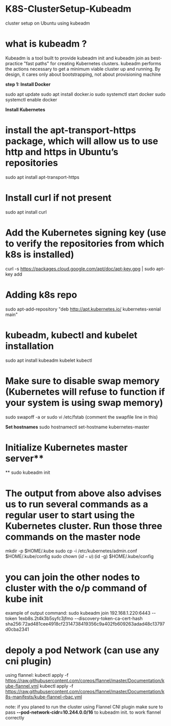 # K8S-ClusterSetup-Kubeadm
cluster setup on Ubuntu using kubeadm 

# what is kubeadm ?
Kubeadm is a tool built to provide kubeadm init and kubeadm join as best-practice "fast paths" for creating Kubernetes clusters.
kubeadm performs the actions necessary to get a minimum viable cluster up and running. By design, it cares only about bootstrapping, not about provisioning machine

**step 1: Install Docker**

sudo apt update
sudo apt install docker.io
sudo systemctl start docker
sudo systemctl enable docker

**Install Kubernetes**

# install the apt-transport-https package, which will allow us to use http and https in Ubuntu’s repositories
 
sudo apt install apt-transport-https

# Install curl if not present
sudo apt install curl 

# Add the Kubernetes signing key  (use to verify the repositories from which k8s is installed)
curl -s https://packages.cloud.google.com/apt/doc/apt-key.gpg | sudo apt-key add

# Adding k8s repo 
sudo apt-add-repository "deb http://apt.kubernetes.io/ kubernetes-xenial main"

# kubeadm, kubectl and kubelet installation

sudo apt install kubeadm kubelet kubectl

# Make sure to disable swap memory (Kubernetes will refuse to function if your system is using swap memory)

sudo swapoff -a or 
sudo vi /etc/fstab (comment the swapfile line in this)

**Set hostnames**
sudo hostnamectl set-hostname kubernetes-master

# Initialize Kubernetes master server**
**
sudo kubeadm init

# The output from above also advises us to run several commands as a regular user to start using the Kubernetes cluster. Run those three commands on the master node

  mkdir -p $HOME/.kube
  sudo cp -i /etc/kubernetes/admin.conf $HOME/.kube/config
  sudo chown $(id -u):$(id -g) $HOME/.kube/config
  
  # you can join the other nodes to cluster with the o/p command of kube init
  
  example of output command:  sudo kubeadm join 192.168.1.220:6443 --token 1exb8s.2t4k3b5syfc3jfmo --discovery-token-ca-cert-hash sha256:72ad481cee4918cf2314738419356c9a402fb609263adad48c13797d0cba2341


# depoly a pod Network (can use any cni plugin)
using flannel:
kubectl apply -f https://raw.githubusercontent.com/coreos/flannel/master/Documentation/kube-flannel.yml
kubectl apply -f https://raw.githubusercontent.com/coreos/flannel/master/Documentation/k8s-manifests/kube-flannel-rbac.yml

note: if you planed to run the cluster using Flannel CNI plugin make sure to pass **--pod-network-cidr=10.244.0.0/16** to kubeadm init. to work flannel correctly


